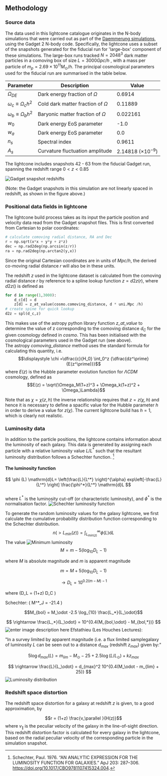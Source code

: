 ## Methodology

### Source data
The data used in this lightcone catalogue originates in the N-body simulations that were carried out as part of the [Daemmerung simulations](https://doi.org/10.1093/mnras/stz890), using the Gadget 2 N-body code.  Specifically, the lightcone uses a subset of the snapshots generated for the fiducial run for 'large-box' component of these simulations. The large-box runs tracked $N=2048^3$ dark matter particles in a comoving box of size $L = 3000 Gpc/h$ , with a mass per particle of $m_p = 2.69 \times 10^{11} M_\odot/h$.
The principal cosmological parameters used for the fiducial run are summarised in the table below.

| Parameter |         Description     | Value |
|----------|-----------------------------|-----------|
| $\Omega_{DE}$ | Dark energy fraction of $\Omega$ | 0.6914 |
|$\omega_c \equiv \Omega_c h^2$	 | Cold dark matter fraction of $\Omega$  | 0.11889 |
|$\omega_b\equiv \Omega_b h^2$  | Baryonic matter fraction of $\Omega$ |0.022161 |
| $w_0$ | Dark energy EoS parameter | -1.0 |
| $w_a$ | Dark energy EoS parameter | 0.0 |
| $n_s$ | Spectral index | 0.9611 |
| $A_s$ | Curvature fluctuation amplitude | 2.14818 $(\times 10^{-9})$ |

The lightcone includes snapshots 42 - 63 from the fiducial Gadget run, spanning  the redshift range $0 < z < 0.85$

![Gadget snapshot redshifts](https://github.com/rajbooth/Lightcone/raw/master/images/Gadget%20snaphots%20vs%20redshift.png)

(Note: the Gadget snapshots in this simulation are not linearly spaced in redshift, as shown in the figure above.)

### Positional data fields in lightcone
The lightcone build process takes as its input the particle position and velocity data read from the Gadget snapshot files. This is first converted from Cartesian to polar coordinates:
```python
# calculate comoving radial distance, RA and Dec
r = np.sqrt(x*x + y*y + z*z)
dec = np.rad2deg(np.arcsin(z/r))
ra = np.rad2deg(np.arctan2(y,x))
```
Since the original Cartesian coordinates are in units of $Mpc/h$, the derived co-moving radial distance $r$ will also be in these units.

The redshift $z$ used in the lightcone dataset is calculated from  the comoving  radial distance $r$ by reference to a spline lookup function
$z = d2z(r)$, where $d2z()$ is defined as
```python
for d in range(1,3000):
	d_c[d] = d
	z[d] = z_at_value(cosmo.comoving_distance, d * uni.Mpc /h)    
# create spine for quick lookup
d2z = spl(d_c,z)
```
This makes use of the astropy python library function *z_at_value* to determine the value of z corresponding to the comoving distance $d_C$ for the given cosmology defined in *cosmo*. This has been initialised with the cosmological parameters used in the Gadget run (see above).  
The astropy *comoving_distance* method uses the standard formula for calculating this quantity, i.e.
$$\displaystyle \chi =\dfrac{c}{H_0} \int_0^z {\dfrac{dz^\prime}{E(z^\prime)}}$$
where $E(z)$ is the Hubble parameter evolution function for $\Lambda CDM$ cosmology, defined as
$$E(z) = \sqrt{\Omega_M(1+z)^3 + \Omega_k(1+z)^2 + \Omega_\Lambda}$$

Note that as $\chi=\chi(z,h)$ the inverse relationship requires that $z = z(\chi,h)$ and hence it is necessary to define a spacific value for the Hubble parameter $h$ in order to derive a value for $z(\chi)$.
The current lightcone build has $h=1$, which is clearly not realistic.

### Luminosity data
In addition to the particle positions, the lightcone contains information about the luminosity of each galaxy.  This data is generated by assigning each particle with a relative luminosity value $L/L^*$ such that the resultant luminosity distribution follows a Schechter function. [^1] 

[^1]: Schechter, Paul. 1976. “AN ANALYTIC EXPRESSION FOR THE LUMINOSITY FUNCTION FOR GALAXIES.” ApJ 203: 287–306. https://doi.org/10.1017/CBO9781107415324.004.

####  <a name="luminosity"></a> The luminosity function
$$ \phi (L) \mathrm{d}L= \left(\frac{L}{L^*} \right)^{\alpha} exp\left[-\frac{L}{L^*} \right] \frac{\phi^*}{L^*} \mathrm{d}L $$    
where $L^*$ is the luminosity cut-off (or characteristic luminosity),  and $\phi^*$ is the normalisation factor.
![Schechter luminosity function](https://github.com/rajbooth/Lightcone/raw/master/images/Schechter_Luminosity_Function.png)

To generate the random luminosity values for the galaxy lightcone, we first calculate the cumulative probability distribution function corresponding to the Schechter distribution.
$$ n(>L_{min}(z))  = \int_{L_{min(z)}}^{\infty} {\phi(L) \mathrm{d}L }$$ 
The value 
![Minimum luminosity](https://github.com/rajbooth/Lightcone/raw/master/images/Min_Lum_Redshift.png)
$$M = m - 5 (\log_{10}D_L - 1) $$

where $M$ is absolute magnitude and $m$ is apparent magnitude

 $$m = M + 5 (\log_{10}D_L - 1)$$ 

$$\rightarrow D_L = 10^{0.2(m-M) - 1}$$ 

where \(D_L = (1+z) D_C \)

Schechter:
\( M^*_J = -21.4 \)

$$M_{bol} = M_\odot -2.5 \log_{10} \frac{L_*}{L_\odot}$$

$$ \rightarrow \frac{L_*}{L_\odot} = 10^{0.4(M_{bol,\odot} - M_{bol,*})} $$
![enter image description here](https://github.com/rajbooth/Lightcone/raw/master/images/Cumulative_Probability_Distribution.png)
Efstathieu (Les Houches Lectures):

"In a survey limited by apparent magnitude (i.e. a flux limited samplegalaxy of luminosity $L$ can be seen out to a distance $d_{max}$ (redshift $z_{max}$) given by:"

$$5 \log d_{max}(L) = m_{lim} - M_\odot - 25 + 2.5 \log(L/L_\odot) + kz_{max}  $$

$$ \rightarrow \frac{L}{L_\odot} = d_{max}^2 10^{0.4(M_\odot - m_{lim} + 25)} $$
![Luminosity distribution](https://github.com/rajbooth/Lightcone/raw/master/images/Luminosity_Distribution.png)

### Redshift space distortion
The redshift space distortion for a galaxy at redshift $z$ is given, to a good approximation, by

$$r = (1+z) \frac{v_\parallel }{H(z)}$$
where $v_\parallel$ is the peculiar velocity of the galaxy in the line-of-sight direction.
This redshift distortion factor is calculated for every galaxy in the lightcone, based on the radial peculiar velocity of the corresponding particle in the simulation snapshot.
<!--stackedit_data:
eyJoaXN0b3J5IjpbOTk3OTIxMTE2LDE2ODg0MDQ0MDMsNDg0ND
Y5MDg2LDcwNTIyODk4LC04MjgxNTU5MTEsOTQzNTU1ODg2LDY4
NDkxMzg3MiwtNzIwMzY5MywtOTk0MjUxNzYsMTM4NzEyOTE1LD
E5NTg3MzU1MTEsMTM2MjcyMzYwNywtMjEwNTY0OTAzMiwxMjg5
OTEzODc0LDQ1MjQ2NTY4NywtMTg2OTMxOTA4OSwtNTIxOTIzND
kxLDg4NTMxNTEyOCwxNzMwMDU0NTA5LDgxMDkyMzA1Ml19
-->